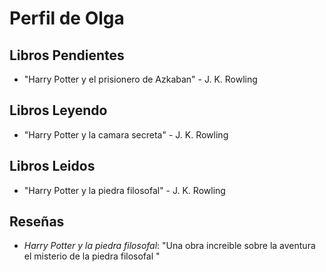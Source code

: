 # Perfil de Olga

## Libros Pendientes
- "Harry Potter y el prisionero de Azkaban" - J. K. Rowling

## Libros Leyendo
- "Harry Potter y la camara secreta" - J. K. Rowling

## Libros Leidos
- "Harry Potter y la piedra filosofal" - J. K. Rowling

## Reseñas
- *Harry Potter y la piedra filosofal*: "Una obra increible sobre la aventura el misterio de la piedra filosofal "

 

